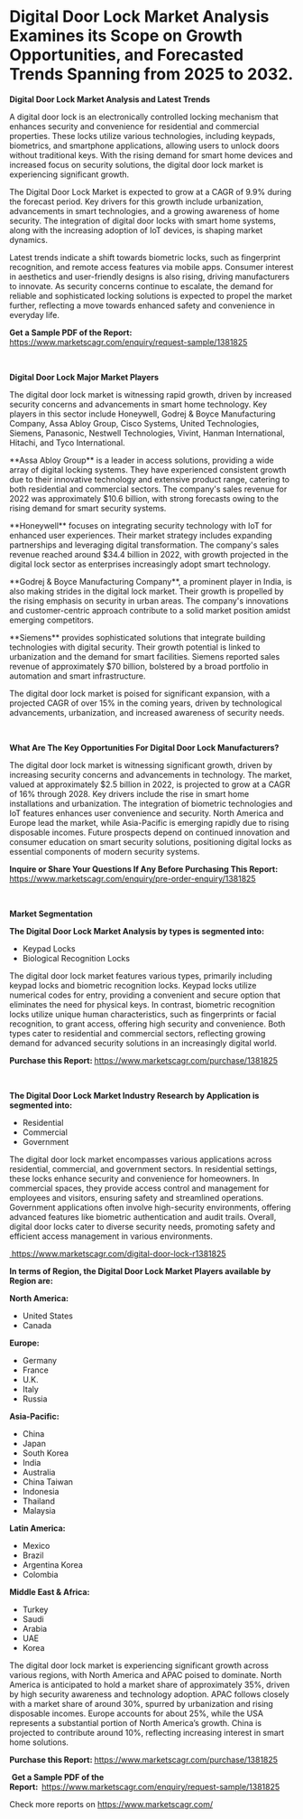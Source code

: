 <p><h1>Digital Door Lock Market Analysis Examines its Scope on Growth Opportunities, and Forecasted Trends Spanning from 2025 to 2032.</h1></p><p><strong>Digital Door Lock Market Analysis and Latest Trends</strong></p>
<p><p>A digital door lock is an electronically controlled locking mechanism that enhances security and convenience for residential and commercial properties. These locks utilize various technologies, including keypads, biometrics, and smartphone applications, allowing users to unlock doors without traditional keys. With the rising demand for smart home devices and increased focus on security solutions, the digital door lock market is experiencing significant growth.</p><p>The Digital Door Lock Market is expected to grow at a CAGR of 9.9% during the forecast period. Key drivers for this growth include urbanization, advancements in smart technologies, and a growing awareness of home security. The integration of digital door locks with smart home systems, along with the increasing adoption of IoT devices, is shaping market dynamics.</p><p>Latest trends indicate a shift towards biometric locks, such as fingerprint recognition, and remote access features via mobile apps. Consumer interest in aesthetics and user-friendly designs is also rising, driving manufacturers to innovate. As security concerns continue to escalate, the demand for reliable and sophisticated locking solutions is expected to propel the market further, reflecting a move towards enhanced safety and convenience in everyday life.</p></p>
<p><strong>Get a Sample PDF of the Report:&nbsp;</strong> <a href="https://www.marketscagr.com/enquiry/request-sample/1381825?utm_campaign=3555&utm_medium=2&utm_source=Github&utm_content=ia&utm_term=11042025&utm_id=digital-door-lock">https://www.marketscagr.com/enquiry/request-sample/1381825</a></p>
<p>&nbsp;</p>
<p><strong>Digital Door Lock Major Market Players</strong></p>
<p><p>The digital door lock market is witnessing rapid growth, driven by increased security concerns and advancements in smart home technology. Key players in this sector include Honeywell, Godrej & Boyce Manufacturing Company, Assa Abloy Group, Cisco Systems, United Technologies, Siemens, Panasonic, Nestwell Technologies, Vivint, Hanman International, Hitachi, and Tyco International.</p><p>**Assa Abloy Group** is a leader in access solutions, providing a wide array of digital locking systems. They have experienced consistent growth due to their innovative technology and extensive product range, catering to both residential and commercial sectors. The company's sales revenue for 2022 was approximately $10.6 billion, with strong forecasts owing to the rising demand for smart security systems.</p><p>**Honeywell** focuses on integrating security technology with IoT for enhanced user experiences. Their market strategy includes expanding partnerships and leveraging digital transformation. The company's sales revenue reached around $34.4 billion in 2022, with growth projected in the digital lock sector as enterprises increasingly adopt smart technology.</p><p>**Godrej & Boyce Manufacturing Company**, a prominent player in India, is also making strides in the digital lock market. Their growth is propelled by the rising emphasis on security in urban areas. The company's innovations and customer-centric approach contribute to a solid market position amidst emerging competitors.</p><p>**Siemens** provides sophisticated solutions that integrate building technologies with digital security. Their growth potential is linked to urbanization and the demand for smart facilities. Siemens reported sales revenue of approximately $70 billion, bolstered by a broad portfolio in automation and smart infrastructure.</p><p>The digital door lock market is poised for significant expansion, with a projected CAGR of over 15% in the coming years, driven by technological advancements, urbanization, and increased awareness of security needs.</p></p>
<p>&nbsp;</p>
<p><strong>What Are The Key Opportunities For Digital Door Lock Manufacturers?</strong></p>
<p><p>The digital door lock market is witnessing significant growth, driven by increasing security concerns and advancements in technology. The market, valued at approximately $2.5 billion in 2022, is projected to grow at a CAGR of 16% through 2028. Key drivers include the rise in smart home installations and urbanization. The integration of biometric technologies and IoT features enhances user convenience and security. North America and Europe lead the market, while Asia-Pacific is emerging rapidly due to rising disposable incomes. Future prospects depend on continued innovation and consumer education on smart security solutions, positioning digital locks as essential components of modern security systems.</p></p>
<p><strong>Inquire or Share Your Questions If Any Before Purchasing This Report:</strong> <a href="https://www.marketscagr.com/enquiry/pre-order-enquiry/1381825?utm_campaign=3555&utm_medium=2&utm_source=Github&utm_content=ia&utm_term=11042025&utm_id=digital-door-lock">https://www.marketscagr.com/enquiry/pre-order-enquiry/1381825</a></p>
<p>&nbsp;</p>
<p><strong>Market Segmentation</strong></p>
<p><strong>The Digital Door Lock Market Analysis by types is segmented into:</strong></p>
<p><ul><li>Keypad Locks</li><li>Biological Recognition Locks</li></ul></p>
<p><p>The digital door lock market features various types, primarily including keypad locks and biometric recognition locks. Keypad locks utilize numerical codes for entry, providing a convenient and secure option that eliminates the need for physical keys. In contrast, biometric recognition locks utilize unique human characteristics, such as fingerprints or facial recognition, to grant access, offering high security and convenience. Both types cater to residential and commercial sectors, reflecting growing demand for advanced security solutions in an increasingly digital world.</p></p>
<p><strong>Purchase this Report:&nbsp;</strong><a href="https://www.marketscagr.com/purchase/1381825?utm_campaign=3555&utm_medium=2&utm_source=Github&utm_content=ia&utm_term=11042025&utm_id=digital-door-lock">https://www.marketscagr.com/purchase/1381825</a></p>
<p>&nbsp;</p>
<p><strong>The Digital Door Lock Market Industry Research by Application is segmented into:</strong></p>
<p><ul><li>Residential</li><li>Commercial</li><li>Government</li></ul></p>
<p><p>The digital door lock market encompasses various applications across residential, commercial, and government sectors. In residential settings, these locks enhance security and convenience for homeowners. In commercial spaces, they provide access control and management for employees and visitors, ensuring safety and streamlined operations. Government applications often involve high-security environments, offering advanced features like biometric authentication and audit trails. Overall, digital door locks cater to diverse security needs, promoting safety and efficient access management in various environments.</p></p>
<p><a href="https://www.marketscagr.com/digital-door-lock-r1381825?utm_campaign=3555&utm_medium=2&utm_source=Github&utm_content=ia&utm_term=11042025&utm_id=digital-door-lock">&nbsp;https://www.marketscagr.com/digital-door-lock-r1381825</a></p>
<p><strong>In terms of Region, the Digital Door Lock Market Players available by Region are:</strong></p>
<p>
    <p> <strong> North America: </strong>
        <ul>
            <li>United States</li>
            <li>Canada</li>
        </ul>
        </p> 
    <p> <strong> Europe: </strong>
        <ul>
            <li>Germany</li>
            <li>France</li>
            <li>U.K.</li>
            <li>Italy</li>
            <li>Russia</li>
        </ul>
        </p> 
    <p> <strong> Asia-Pacific: </strong>
        <ul>
            <li>China</li>
            <li>Japan</li>
            <li>South Korea</li>
            <li>India</li>
            <li>Australia</li>
            <li>China Taiwan</li>
            <li>Indonesia</li>
            <li>Thailand</li>
            <li>Malaysia</li>
        </ul>
        </p> 
    <p> <strong> Latin America: </strong>
        <ul>
            <li>Mexico</li>
            <li>Brazil</li>
            <li>Argentina Korea</li>
            <li>Colombia</li>
        </ul>
        </p> 
    <p> <strong> Middle East & Africa: </strong>
        <ul>
            <li>Turkey</li>
            <li>Saudi</li>
            <li>Arabia</li>
            <li>UAE</li>
            <li>Korea</li>
        </ul>
    </p>
    </p>
<p><p>The digital door lock market is experiencing significant growth across various regions, with North America and APAC poised to dominate. North America is anticipated to hold a market share of approximately 35%, driven by high security awareness and technology adoption. APAC follows closely with a market share of around 30%, spurred by urbanization and rising disposable incomes. Europe accounts for about 25%, while the USA represents a substantial portion of North America’s growth. China is projected to contribute around 10%, reflecting increasing interest in smart home solutions.</p></p>
<p><strong>Purchase this Report: </strong><a href="https://www.marketscagr.com/purchase/1381825?utm_campaign=3555&utm_medium=2&utm_source=Github&utm_content=ia&utm_term=11042025&utm_id=digital-door-lock">https://www.marketscagr.com/purchase/1381825</a></p>
<p>&nbsp;<strong>Get a Sample PDF of the Report:&nbsp;&nbsp;</strong><a href="https://www.marketscagr.com/enquiry/request-sample/1381825?utm_campaign=3555&utm_medium=2&utm_source=Github&utm_content=ia&utm_term=11042025&utm_id=digital-door-lock">https://www.marketscagr.com/enquiry/request-sample/1381825</a></p>
<p><strong></strong></p>
<p>Check more reports on <a href="https://www.marketscagr.com/?utm_campaign=3555&utm_medium=2&utm_source=Github&utm_content=ia&utm_term=11042025&utm_id=digital-door-lock">https://www.marketscagr.com/</a></p>